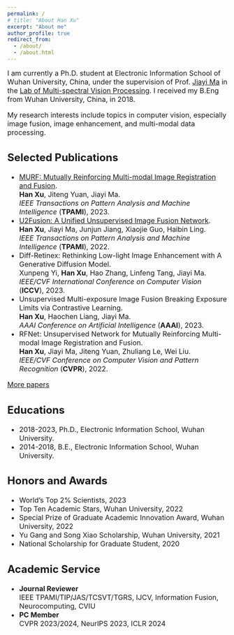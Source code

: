 ```yaml
---
permalink: /
# title: "About Han Xu"
excerpt: "About me"
author_profile: true
redirect_from: 
  - /about/
  - /about.html
---
```


<font size=3>I am currently a Ph.D. student at Electronic Information School of Wuhan University, China, under the supervision of Prof. [Jiayi Ma](http://mvp.whu.edu.cn/jiayima/) in the [Lab of Multi-spectral Vision Processing](http://mvp.whu.edu.cn/). I received my B.Eng from Wuhan University, China, in 2018.

My research interests include topics in computer vision, especially image fusion, image enhancement, and multi-modal data processing.

## Selected Publications
* [MURF: Mutually Reinforcing Multi-modal Image Registration and Fusion](https://hanna-xu.github.io/files/TPAMI_MURF.pdf).<br>
<b>Han Xu</b>, Jiteng Yuan, Jiayi Ma.<br>
*IEEE Transactions on Pattern Analysis and Machine Intelligence* (<b>TPAMI</b>), 2023.
* [U2Fusion: A Unified Unsupervised Image Fusion Network](https://hanna-xu.github.io/files/TPAMI_U2Fusion.pdf).<br>
<b>Han Xu</b>, Jiayi Ma, Junjun Jiang, Xiaojie Guo, Haibin Ling.<br>
*IEEE Transactions on Pattern Analysis and Machine Intelligence* (**TPAMI**), 2022.
* Diff-Retinex: Rethinking Low-light Image Enhancement with A Generative Diffusion Model.<br>
Xunpeng Yi, <b>Han Xu</b>, Hao Zhang, Linfeng Tang, Jiayi Ma.<br>
*IEEE/CVF International Conference on Computer Vision* (**ICCV**), 2023.
* Unsupervised Multi-exposure Image Fusion Breaking Exposure Limits via Contrastive Learning.<br>
 <b>Han Xu</b>, Haochen Liang, Jiayi Ma. <br>
  *AAAI Conference on Artificial Intelligence* (**AAAI**), 2023.
* RFNet: Unsupervised Network for Mutually Reinforcing Multi-modal Image Registration and Fusion.<br>
<b>Han Xu</b>, Jiayi Ma, Jiteng Yuan, Zhuliang Le, Wei Liu.<br>
*IEEE/CVF Conference on Computer Vision and Pattern Recognition* (<b>CVPR</b>), 2022.

[More papers](https://hanna-xu.github.io/publications/)

## Educations
* 2018-2023, Ph.D., Electronic Information School, Wuhan University.
* 2014-2018, B.E., Electronic Information School, Wuhan University.

## Honors and Awards
* World’s Top 2% Scientists, 2023
* Top Ten Academic Stars, Wuhan University, 2022
* Special Prize of Graduate Academic Innovation Award, Wuhan University, 2022
* Yu Gang and Song Xiao Scholarship, Wuhan University, 2021
* National Scholarship for Graduate Student, 2020

## Academic Service
* **Journal Reviewer**<br>
IEEE TPAMI/TIP/JAS/TCSVT/TGRS, IJCV, Information Fusion, Neurocomputing, CVIU
* **PC Member**<br>
CVPR 2023/2024, NeurIPS 2023, ICLR 2024




